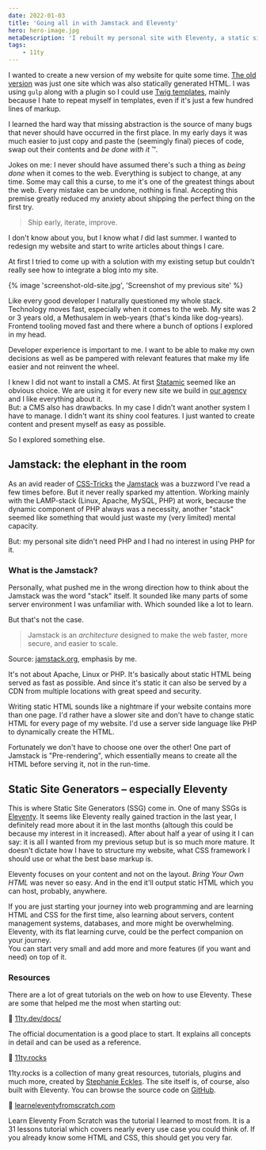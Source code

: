 ```yaml
---
date: 2022-01-03
title: 'Going all in with Jamstack and Eleventy'
hero: hero-image.jpg
metaDescription: 'I rebuilt my personal site with Eleventy, a static site generator, and am loving it!'
tags:
	- 11ty
---
```


I wanted to create a new version of my website for quite some time. [The old version](https://github.com/timkley/tim-kleyersburg.de/tree/54da506cab1f437faf98c4c87e5c89dd82b99222) was just one site which was also statically generated HTML. I was using `gulp` along with a plugin so I could use [Twig templates](https://twig.symfony.com/doc/2.x/), mainly because I hate to repeat myself in templates, even if it's just a few hundred lines of markup.

I learned the hard way that missing abstraction is the source of many bugs that never should have occurred in the first place. In my early days it was much easier to just copy and paste the (seemingly final) pieces of code, swap out their contents and _be done with it_ ™.

Jokes on me: I never should have assumed there's such a thing as _being done_ when it comes to the web. Everything is subject to change, at any time. Some may call this a curse, to me it's one of the greatest things about the web. Every mistake can be undone, nothing is final. Accepting this premise greatly reduced my anxiety about shipping the perfect thing on the first try.

> Ship early, iterate, improve.

I don't know about you, but I know what _I_ did last summer. I wanted to redesign my website and start to write articles about things I care.

At first I tried to come up with a solution with my existing setup but couldn't really see how to integrate a blog into my site.

{% image 'screenshot-old-site.jpg', 'Screenshot of my previous site' %}

Like every good developer I naturally questioned my whole stack. Technology moves fast, especially when it comes to the web. My site was 2 or 3 years old, a Methusalem in web-years (that's kinda like dog-years). Frontend tooling moved fast and there where a bunch of options I explored in my head.

Developer experience is important to me. I want to be able to make my own decisions as well as be pampered with relevant features that make my life easier and not reinvent the wheel.

I knew I did not want to install a CMS. At first [Statamic](https://statamic.com) seemed like an obvious choice. We are using it for every new site we build in [our agency](https://www.wacg.de) and I like everything about it.  
But: a CMS also has drawbacks. In my case I didn't want another system I have to manage. I didn't want its shiny cool features. I just wanted to create content and present myself as easy as possible.

So I explored something else.

## Jamstack: the elephant in the room

As an avid reader of [CSS-Tricks](https://css-tricks.com/) the [Jamstack](https://jamstack.org/) was a buzzword I've read a few times before. But it never really sparked my attention. Working mainly with the LAMP-stack (Linux, Apache, MySQL, PHP) at work, because the dynamic component of PHP always was a necessity, another "stack" seemed like something that would just waste my (very limited) mental capacity.

But: my personal site didn't need PHP and I had no interest in using PHP for it.

### What is the Jamstack?

Personally, what pushed me in the wrong direction how to think about the Jamstack was the word "stack" itself. It sounded like many parts of some server environment I was unfamiliar with. Which sounded like a lot to learn.

But that's not the case.

> Jamstack is an _architecture_ designed to make the web faster, more secure, and easier to scale.

Source: [jamstack.org](https://jamstack.org), emphasis by me.

It's not about Apache, Linux or PHP. It's basically about static HTML being served as fast as possible. And since it's static it can also be served by a CDN from multiple locations with great speed and security.

Writing static HTML sounds like a nightmare if your website contains more than one page. I'd rather have a slower site and don't have to change static HTML for every page of my website. I'd use a server side language like PHP to dynamically create the HTML.

Fortunately we don't have to choose one over the other! One part of Jamstack is "Pre-rendering", which essentially means to create all the HTML before serving it, not in the run-time.

## Static Site Generators – especially Eleventy

This is where Static Site Generators (SSG) come in. One of many SSGs is [Eleventy](https://11ty.dev). It seems like Eleventy really gained traction in the last year, I definitely read more about it in the last months (altough this could be because my interest in it increased). After about half a year of using it I can say: it is all I wanted from my previous setup but is so much more mature. It doesn't dictate how I have to structure my website, what CSS framework I should use or what the best base markup is.

Eleventy focuses on your content and not on the layout. _Bring Your Own HTML_ was never so easy. And in the end it'll output static HTML which you can host, probably, anywhere.

If you are just starting your journey into web programming and are learning HTML and CSS for the first time, also learning about servers, content management systems, databases, and more might be overwhelming. Eleventy, with its flat learning curve, could be the perfect companion on your journey.  
You can start very small and add more and more features (if you want and need) on top of it.

### Resources

There are a lot of great tutorials on the web on how to use Eleventy. These are some that helped me the most when starting out:

🔗 [11ty.dev/docs/](https://www.11ty.dev/docs/)

The official documentation is a good place to start. It explains all concepts in detail and can be used as a reference.

🔗 [11ty.rocks](https://11ty.rocks/)

11ty.rocks is a collection of many great resources, tutorials, plugins and much more, created by [Stephanie Eckles](https://twitter.com/5t3ph). The site itself is, of course, also built with Eleventy. You can browse the source code on [GitHub](https://github.com/5t3ph/11ty-rocks).

🔗 [learneleventyfromscratch.com](https://learneleventyfromscratch.com/)

Learn Eleventy From Scratch was the tutorial I learned to most from. It is a 31 lessons tutorial which covers nearly every use case you could think of. If you already know some HTML and CSS, this should get you very far.
